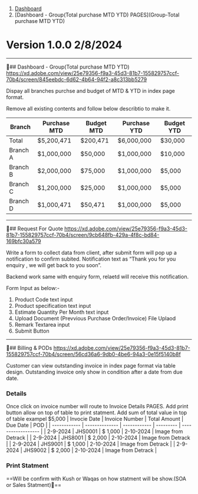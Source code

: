 1. [Dashboard](dashboard)
2. [Dashboard - Group(Total purchase MTD YTD) PAGES](Group-Total purchase MTD YTD)

# Version 1.0.0 2/8/2024


---
## Dashboard - Group(Total purchase MTD YTD)
https://xd.adobe.com/view/25e79356-f9a3-45d3-81b7-155829757ccf-70b4/screen/845eebdc-6d62-4b64-94f2-a8c313bb5279

Dispay all branches purchse and budget of MTD & YTD in index page format.

Remove all existing contents and follow below describtio to make it.

| Branch   | Purchase MTD | Budget MTD | Purchase YTD | Budget YTD |
| -------- | ------------ | ---------- | ------------ | ---------- |
| Total    | $5,200,471   | $200,471   | $6,000,000   | $30,000    |
| Branch A | $1,000,000   | $50,000    | $1,000,000   | $10,000    |
| Branch B | $2,000,000   | $75,000    | $1,000,000   | $5,000     |
| Branch C | $1,200,000   | $25,000    | $1,000,000   | $5,000     |
| Branch D | $1,000,471   | $50,471    | $1,000,000   | $5,000     |

---

## Request For Quote
https://xd.adobe.com/view/25e79356-f9a3-45d3-81b7-155829757ccf-70b4/screen/9cb648fb-429a-4f8c-bd84-169bfc30a579

Write a form to collect data from client, after submit form will pop up a notification to confirm subited. Notification text as “Thank you for you enquiry , we will get back to you soon”.

Backend work same with enquiry form, relaetd will receive this notification.



Form Input as below:-
1. Product Code text input
2. Product specification text input
3. Estimate Quantity Per Month text input
4. Upload Document (Prevvious Purchase Order/Invoice) File Uplaod
5. Remark Textarea input
6. Submit Button
---
## Billing & PODs
https://xd.adobe.com/view/25e79356-f9a3-45d3-81b7-155829757ccf-70b4/screen/56cd36a6-9db0-4be6-94a3-0e15f5140b8f

Customer can view outstanding invoice in index page format via table design. Outstanding invoice  only show in condition after a date from due date.
### Details 
Once click on invoice number will route to Invoice Details PAGES.
Add print button allow on top of table to print statment.
Add sum of total value in top of table exampel $5,000
| Invocie Date | Invoice Number | Total Amount | Due Date  | POD                |
| ------------ | -------------- | ------------ | --------- | ------------------ |
| 2-9-2024     | JHS0001        | $ 1,000      | 2-10-2024 | Image from Detrack |
| 2-9-2024     | JHS8001        | $ 2,000      | 2-10-2024 | Image from Detrack |
| 2-9-2024     | JHS9001        | $ 1,000      | 2-10-2024 | Image from Detrack |
| 2-9-2024     | JHS9002        | $ 2,000      | 2-10-2024 | Image from Detrack |


### Print Statment
==Will be confirm with Kush or Waqas on how statment will be show.(SOA or Sales Statment)==
